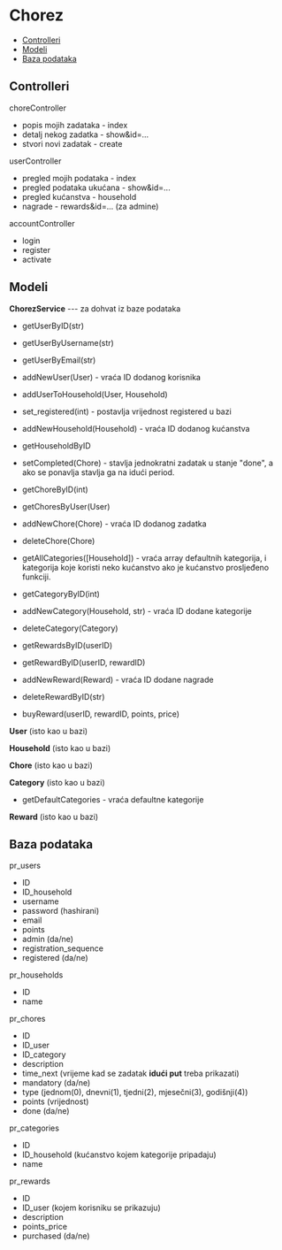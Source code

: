 # Chorez
* [Controlleri](#Controlleri)
* [Modeli](#Modeli)
* [Baza podataka](#Baza)

## Controlleri <a name="Controlleri"></a>
choreController
* popis mojih zadataka - index
* detalj nekog zadatka - show&id=...
* stvori novi zadatak - create

userController
* pregled mojih podataka - index
* pregled podataka ukućana - show&id=...
* pregled kućanstva - household
* nagrade - rewards&id=... (za admine)

accountController
* login
* register
* activate

## Modeli <a name="Modeli"></a>
**ChorezService** --- za dohvat iz baze podataka
* getUserByID(str)
* getUserByUsername(str)
* getUserByEmail(str)
* addNewUser(User) - vraća ID dodanog korisnika
* addUserToHousehold(User, Household)
* set_registered(int) - postavlja vrijednost registered u bazi

* addNewHousehold(Household) - vraća ID dodanog kućanstva
* getHouseholdByID

* setCompleted(Chore) - stavlja jednokratni zadatak u stanje "done", a ako se ponavlja stavlja ga na idući period.
* getChoreByID(int)
* getChoresByUser(User)
* addNewChore(Chore) - vraća ID dodanog zadatka
* deleteChore(Chore)

* getAllCategories([Household]) - vraća array defaultnih kategorija, i kategorija koje koristi neko kućanstvo ako je kućanstvo prosljeđeno funkciji.
* getCategoryByID(int)
* addNewCategory(Household, str) - vraća ID dodane kategorije
* deleteCategory(Category)

* getRewardsByID(userID) 
* getRewardByID(userID, rewardID)
* addNewReward(Reward) - vraća ID dodane nagrade
* deleteRewardByID(str)
* buyReward(userID, rewardID, points, price)

**User** (isto kao u bazi)

**Household** (isto kao u bazi)

**Chore** (isto kao u bazi)

**Category** (isto kao u bazi)
* getDefaultCategories - vraća defaultne kategorije

**Reward** (isto kao u bazi)

## Baza podataka <a name="Baza"></a>

pr_users
* ID
* ID_household
* username
* password (hashirani)
* email
* points
* admin (da/ne)
* registration_sequence
* registered (da/ne)

pr_households
* ID
* name

pr_chores
* ID
* ID_user
* ID_category
* description
* time_next (vrijeme kad se zadatak **idući put** treba prikazati)
* mandatory (da/ne)
* type (jednom(0), dnevni(1), tjedni(2), mjesečni(3), godišnji(4))
* points (vrijednost)
* done (da/ne)

pr_categories
* ID
* ID_household (kućanstvo kojem kategorije pripadaju)
* name

pr_rewards
* ID
* ID_user (kojem korisniku se prikazuju)
* description
* points_price
* purchased (da/ne)
